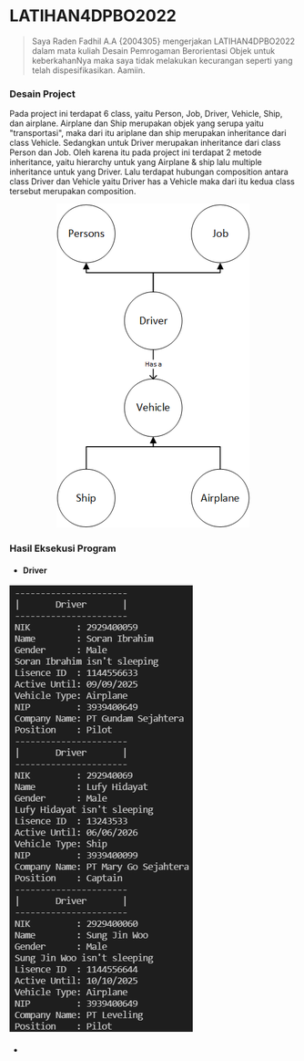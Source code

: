 # LATIHAN4DPBO2022
>Saya Raden Fadhil A.A {2004305} mengerjakan LATIHAN4DPBO2022 dalam mata kuliah Desain Pemrogaman Berorientasi Objek untuk keberkahanNya maka saya tidak melakukan kecurangan seperti yang telah dispesifikasikan. Aamiin.
### Desain Project
Pada project ini terdapat 6 class, yaitu Person, Job, Driver, Vehicle, Ship, dan airplane. Airplane dan Ship merupakan objek yang serupa yaitu "transportasi", maka dari itu ariplane dan ship merupakan inheritance dari class Vehicle. Sedangkan untuk Driver merupakan inheritance dari class Person dan Job. Oleh karena itu pada project ini terdapat 2 metode inheritance, yaitu hierarchy untuk yang Airplane & ship lalu multiple inheritance untuk yang Driver. Lalu terdapat hubungan composition antara class Driver dan Vehicle yaitu Driver has a Vehicle maka dari itu kedua class tersebut merupakan composition.  
<p align = "center">
<img src="https://github.com/Gonken-GN/LATIHAN4DPBO2022/blob/main/Desain.png" alt="Desain Latihan 4"/>
</p>  


### Hasil Eksekusi Program  
- #### Driver
![ScreenShots 1](https://github.com/Gonken-GN/LATIHAN4DPBO2022/blob/main/ScreenShots/Driver.png)
- #### 
